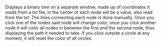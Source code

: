 Displays a binary tree on a separate window, made up of coordinates it reads from a txt file, in the center of each node will be a value, also read from the txt.
The lines connecting each node is done manually.
Once you click one of the nodes said node will change color, once you click another node it will color all nodes in between the first and the second node,
thus displaying the path it needed to take. If you click outside a circle at any moment, it will reset the color of all circles.

